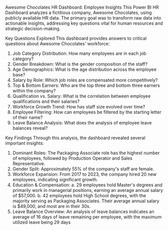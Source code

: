 Awesome Chocolates HR Dashboard: Employee Insights
This Power BI HR Dashboard analyzes a fictitious company, Awesome Chocolates, using publicly available HR data. The primary goal was to transform raw data into actionable insights, addressing key questions vital for human resources and strategic decision-making.

Key Questions Explored
This dashboard provides answers to critical questions about Awesome Chocolates' workforce:

1. Job Category Distribution: How many employees are in each job category?
2. Gender Breakdown: What is the gender composition of the staff?
3. Age Demographics: What is the age distribution across the employee base?
4. Salary by Role: Which job roles are compensated more competitively?
5. Top & Bottom Earners: Who are the top three and bottom three earners within the company?
6. Qualification vs. Salary: What is the correlation between employee qualifications and their salaries?
7. Workforce Growth Trend: How has staff size evolved over time?
8. Employee Filtering: How can employees be filtered by the starting letter of their name?
9. Leave Balance Analysis: What does the analysis of employee leave balances reveal?

Key Findings
Through this analysis, the dashboard revealed several important insights:

1. Dominant Roles: The Packaging Associate role has the highest number of employees, followed by Production Operator and Sales Representative.
2. Gender Split: Approximately 55% of the company's staff are female.
3. Workforce Expansion: From 2017 to 2023, the company hired 20 new employees, indicating significant growth.
4. Education & Compensation:
   a. 29 employees hold Master's degrees and primarily work in managerial positions, earning an average annual salary of $57,000.
   b. 42 employees hold High School degrees, with the majority serving as Packaging Associates. Their average annual salary is $49,000, and most are in their 30s.
5. Leave Balance Overview: An analysis of leave balances indicates an average of 16 days of leave remaining per employee, with the maximum utilized leave being 29 days
